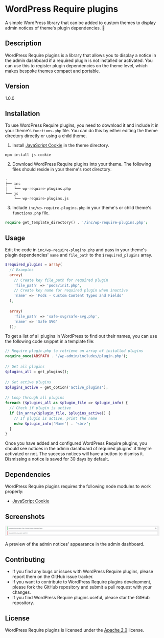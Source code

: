 # WordPress Require plugins

A simple WordPress library that can be added to custom themes to display admin notices of theme's plugin dependencies. :electric_plug:

## Description

WordPress Require plugins is a library that allows you to display a notice in the admin dashboard if a required plugin is not installed or activated. You can use this to register plugin dependencies on the theme level, which makes bespoke themes compact and portable.

## Version

1.0.0

## Installation

To use WordPress Require plugins, you need to download it and include it in your theme's `functions.php` file. You can do this by either editing the theme directory directly or using a child theme.

1. Install [JavaScript Cookie](https://github.com/js-cookie/js-cookie) in the theme directory.
```
npm install js-cookie
```
2. Download WordPress Require plugins into your theme. The following files should reside in your theme's root directory:
```
.
├── inc
│   └── wp-require-plugins.php
└── js
    └── wp-require-plugins.js
```
3. Include `inc/wp-require-plugins.php` in your theme's or child theme's `functions.php` file.
```php
require get_template_directory() . '/inc/wp-require-plugins.php';
```

## Usage

Edit the code in `inc/wp-require-plugins.php` and pass in your theme's plugin dependencies' `name` and `file_path` to the `$required_plugins` array.
```php
$required_plugins = array(
  // Examples
  array(
    // Create key file_path for required plugin
    'file_path' => 'pods/init.php',
    // Create key name for required plugin when inactive
    'name' => 'Pods - Custom Content Types and Fields'
  ),

  array(
    'file_path' => 'safe-svg/safe-svg.php',
    'name' => 'Safe SVG'
  ));
```

To get a list of all plugins in WordPress to find out their names, you can use the following code snippet in a template file:
```php
// Require plugin.php to retrieve an array of installed plugins
require_once(ABSPATH . '/wp-admin/includes/plugin.php');

// Get all plugins
$plugins_all = get_plugins();

// Get active plugins
$plugins_active = get_option('active_plugins');

// Loop through all plugins
foreach ($plugins_all as $plugin_file => $plugin_info) {
  // Check if plugin is active
  if (in_array($plugin_file, $plugins_active)) {
    // If plugin is active, print the name
    echo $plugin_info['Name'] . '<br>';
  }
}
```

Once you have added and configured WordPress Require plugins, you should see notices in the admin dashboard of required plugins' if they're activated or not. The success notices will have a button to dismiss it. Dismissing a notice is saved for 30 days by default.

## Dependencies

WordPress Require plugins requires the following node modules to work properly:

- [JavaScript Cookie](https://github.com/js-cookie/js-cookie)

## Screenshots

![Screenshot of the admin notices with dependency examples](img/wp-require-plugins-screenshot.png)

A preview of the admin notices' appearance in the admin dashboard.

## Contributing

- If you find any bugs or issues with WordPress Require plugins, please report them on the GitHub issue tracker.
- If you want to contribute to WordPress Require plugins development, please fork the GitHub repository and submit a pull request with your changes.
- If you find WordPress Require plugins useful, please star the GitHub repository.

## License

WordPress Require plugins is licensed under the [Apache 2.0](https://github.com/martonlente/wordpress-require-plugins/blob/main/LICENSE) license.
